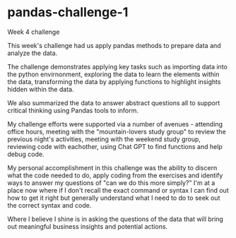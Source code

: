 # pandas-challenge-1
Week 4 challenge

This week's challenge had us apply pandas methods to prepare data and analyze the data. 

The challenge demonstrates applying key tasks such as importing data into the python envirnonment, exploring the data to learn the elements within the data, transforming the data by applying functions to highlight insights hidden within the data.

We also summarized the data to answer abstract questions all to support critical thinking using Pandas tools to inform.

My challenge efforts were supported via a number of avenues - attending office hours, meeting with the "mountain-lovers study group" to review the previous night's activities, meeting with the weekend study group, reviewing code with eachother, using Chat GPT to find functions and help debug code.

My personal accomplishment in this challenge was the ability to discern what the code needed to do, apply coding from the exercises and identify ways to answer my questions of "can we do this more simply?" I'm at a place now where if I don't recall the exact command or syntax I can find out how to get it right but generally understand what I need to do to seek out the correct syntax and code.

Where I believe I shine is in asking the questions of the data that will bring out meaningful business insights and potential actions.
